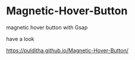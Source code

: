 # Magnetic-Hover-Button
magnetic hover button with Gsap

have a look 

https://pulditha.github.io/Magnetic-Hover-Button/

